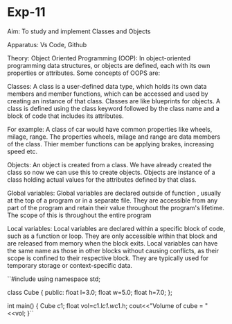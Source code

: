 # Exp-11

Aim:
To study and implement Classes and Objects

Apparatus:
Vs Code, Github

Theory:
Object Oriented Programming (OOP):
In object-oriented programming data structures, or objects are defined, each with its own properties or attributes. Some concepts of OOPS are:

Classes:
A class is a user-defined data type, which holds its own data members and member functions, which can be accessed and used by creating an instance of that class. Classes are like blueprints for objects. A class is defined using the class keyword followed by the class name and a block of code that includes its attributes.

For example: A class of car would have common properties like wheels, milage, range. The properties wheels, milage and range are data members of the class. Thier member functions can be applying brakes, increasing speed etc.

Objects:
An object is created from a class. We have already created the class so now we can use this to create objects. Objects are instance of a class holding actual values for the attributes defined by that class.

Global variables:
Global variables are declared outside of function , usually at the top of a program or in a separate file. They are accessible from any part of the program and retain their value throughout the program's lifetime. The scope of this is throughout the entire program

Local variables:
Local variables are declared within a specific block of code, such as a function or loop. They are only accessible within that block and are released from memory when the block exits. Local variables can have the same name as those in other blocks without causing conflicts, as their scope is confined to their respective block. They are typically used for temporary storage or context-specific data.

``#include<iostream>
using namespace std;

class Cube {
    public:
    float l=3.0;
    float w=5.0;
    float h=7.0;
};

int main() {
    Cube c1;
    float vol=c1.l*c1.w*c1.h;
    cout<<"Volume of cube = "<<vol;
}``
